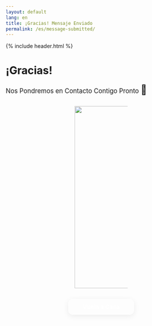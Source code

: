 ```yaml
---
layout: default
lang: en
title: ¡Gracias! Mensaje Enviado
permalink: /es/message-submitted/
---
```


{% include header.html %}

<h1 class="main-title">¡Gracias!</h1>
<section class="transformation-section" style="justify-content:center;">
  <div class="transformation-box" style="max-width:600px;width:100%;font-size:1.2em;">
    Nos Pondremos en Contacto Contigo Pronto <span style="font-size:1.5em;">🤝</span>
  </div>
</section>

<div style="text-align:center;margin:2em 0;">
  <img src="{{ site.baseurl }}/assets/Avis-Rubra-bg-transparent.png" alt="Avis Rubra Logo" style="max-width:140px;width:50vw;margin-bottom:2em;" />
  <br>
  <a href="{{ site.baseurl }}/en/" 
     style="display:inline-block;background:var(--red);color:white;font-weight:bold;font-size:1.1em;padding:0.75em 2.5em;border-radius:12px;text-decoration:none;box-shadow:0 4px 16px rgba(0,0,0,0.07);transition:background 0.2s;">
    Vuela a Casa
  </a>
</div>